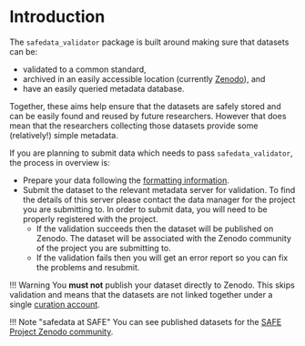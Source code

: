 # Introduction

The `safedata_validator` package is built around making sure that datasets can
be:

* validated to a common standard,
* archived in an easily accessible location (currently [Zenodo](https://zenodo.org)),
  and
* have an easily queried metadata database.

Together, these aims help ensure that the datasets are safely stored and can be easily
found and reused by future researchers. However that does mean that the researchers
collecting those datasets provide some (relatively!) simple metadata.

If you are planning to submit data which needs to pass `safedata_validator`, the
process in overview is:

* Prepare your data following the [formatting information](data_format/overview.md).
* Submit the dataset to the relevant metadata server for validation. To find the details
  of this server please contact the data manager for the project you are submitting to.
  In order to submit data, you will need to be properly registered with the project.
    * If the validation succeeds then the dataset will be published on Zenodo. The
    dataset will be associated with the Zenodo community of the project you are
    submitting to.
    * If the validation fails then you will get an error report so you can fix the
    problems and resubmit.

!!! Warning
    You **must not** publish your dataset directly to Zenodo. This skips validation
    and means that the datasets are not linked together under a single [curation
    account](availability.md#data-curation).

!!! Note "safedata at SAFE"
    You can see published datasets for the [SAFE Project Zenodo
    community](https://zenodo.org/communities/safe/).
